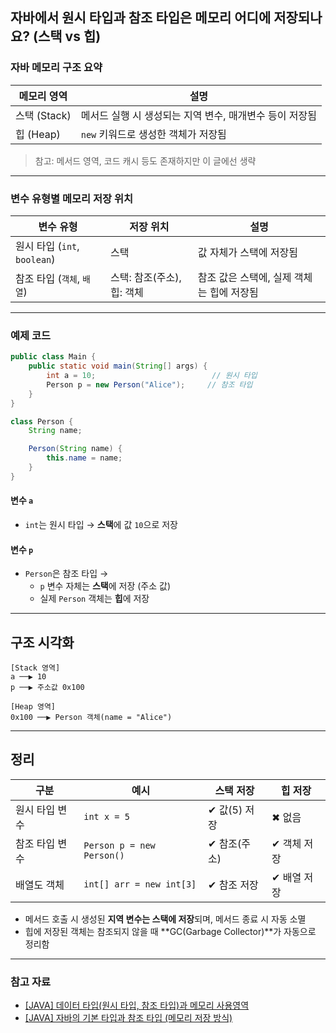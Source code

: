 ## 자바에서 원시 타입과 참조 타입은 메모리 어디에 저장되나요? (스택 vs 힙)

### 자바 메모리 구조 요약

| 메모리 영역 | 설명 |
|-------------|------|
| 스택 (Stack) | 메서드 실행 시 생성되는 지역 변수, 매개변수 등이 저장됨 |
| 힙 (Heap)     | `new` 키워드로 생성한 객체가 저장됨 |

> 참고: 메서드 영역, 코드 캐시 등도 존재하지만 이 글에선 생략

---

### 변수 유형별 메모리 저장 위치

| 변수 유형               | 저장 위치          | 설명 |
|------------------------|--------------------|------|
| 원시 타입 (`int`, `boolean`) | 스택                | 값 자체가 스택에 저장됨 |
| 참조 타입 (`객체`, `배열`)   | 스택: 참조(주소), 힙: 객체 | 참조 값은 스택에, 실제 객체는 힙에 저장됨 |

---

### 예제 코드

```java
public class Main {
    public static void main(String[] args) {
        int a = 10;                          // 원시 타입
        Person p = new Person("Alice");     // 참조 타입
    }
}

class Person {
    String name;

    Person(String name) {
        this.name = name;
    }
}
```

#### 변수 `a`
- `int`는 원시 타입 → **스택**에 값 `10`으로 저장

#### 변수 `p`
- `Person`은 참조 타입 → 
  - `p` 변수 자체는 **스택**에 저장 (주소 값)
  - 실제 `Person` 객체는 **힙**에 저장

---

## 구조 시각화

```
[Stack 영역]
a ──▶ 10
p ──▶ 주소값 0x100

[Heap 영역]
0x100 ──▶ Person 객체(name = "Alice")
```

---

## 정리

| 구분              | 예시                        | 스택 저장      | 힙 저장       |
|-------------------|-----------------------------|----------------|----------------|
| 원시 타입 변수     | `int x = 5`                 | ✔ 값(5) 저장   | ✖ 없음         |
| 참조 타입 변수     | `Person p = new Person()`   | ✔ 참조(주소)   | ✔ 객체 저장     |
| 배열도 객체        | `int[] arr = new int[3]`    | ✔ 참조 저장    | ✔ 배열 저장     |


- 메서드 호출 시 생성된 **지역 변수는 스택에 저장**되며, 메서드 종료 시 자동 소멸
- 힙에 저장된 객체는 참조되지 않을 때 **GC(Garbage Collector)**가 자동으로 정리함

---

### 참고 자료
- [[JAVA] 데이터 타입(원시 타입, 참조 타입)과 메모리 사용영역](https://annajin.tistory.com/55)
- [[JAVA] 자바의 기본 타입과 참조 타입 (메모리 저장 방식)](https://minseok-study.tistory.com/entry/JAVA-%EC%9E%90%EB%B0%94%EC%9D%98-%EA%B8%B0%EB%B3%B8-%ED%83%80%EC%9E%85%EA%B3%BC-%EC%B0%B8%EC%A1%B0-%ED%83%80%EC%9E%85-%EB%A9%94%EB%AA%A8%EB%A6%AC-%EC%A0%80%EC%9E%A5-%EB%B0%A9%EC%8B%9D)
